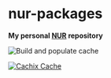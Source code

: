 # nur-packages

**My personal [NUR](https://github.com/nix-community/NUR) repository**

![Build and populate cache](https://github.com/graham33/nur-packages/workflows/Build%20and%20populate%20cache/badge.svg)

[![Cachix Cache](https://img.shields.io/badge/cachix-graham33-blue.svg)](https://graham33.cachix.org)

